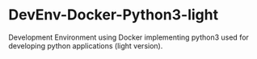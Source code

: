 # DevEnv-Docker-Python3-light
Development Environment using Docker implementing python3 used for developing python applications (light version).
